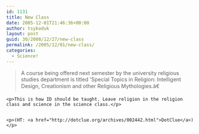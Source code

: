 ```yaml
---
id: 1131
title: New Class
date: 2005-12-01T21:46:36+00:00
author: tsykoduk
layout: post
guid: 30/2008/12/27/new-class
permalink: /2005/12/01/new-class/
categories:
  - Science!
---
```

<blockquote>A course being offered next semester by the university religious studies department is titled 'Special Topics in Religion: Intelligent Design, Creationism and other Religious Mythologies.â€</blockquote>

	<p>This is how ID should be taught. Leave religion in the religion class and science in the science class.</p>


	<p>(HT: <a href="http://dotclue.org/archives/002442.html">DotClue</a>)</p>
